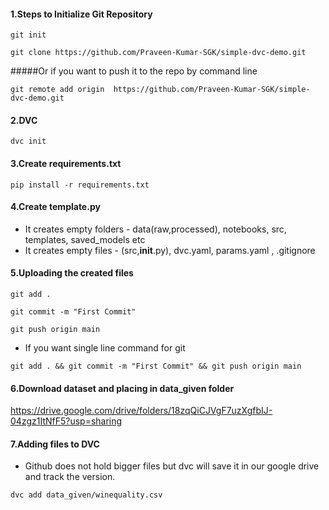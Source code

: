 #### 1.Steps to Initialize Git Repository
```
git init
```
```
git clone https://github.com/Praveen-Kumar-SGK/simple-dvc-demo.git
```
#####Or if you want to push it to the repo by command line
```
git remote add origin  https://github.com/Praveen-Kumar-SGK/simple-dvc-demo.git
```
#### 2.DVC
```
dvc init
```
#### 3.Create requirements.txt
 ```
pip install -r requirements.txt
```
#### 4.Create template.py 
- It creates empty folders - data(raw,processed), notebooks, src, templates, saved_models etc
- It creates empty files - (src,__init__.py), dvc.yaml, params.yaml , .gitignore
#### 5.Uploading the created files
```
git add .
```
```
git commit -m "First Commit"
```
```
git push origin main
```
- If you want single line command for git
```
git add . && git commit -m "First Commit" && git push origin main
```
#### 6.Download dataset and placing in data_given folder
https://drive.google.com/drive/folders/18zqQiCJVgF7uzXgfbIJ-04zgz1ItNfF5?usp=sharing

#### 7.Adding files to DVC
- Github does not hold bigger files but dvc will save it in our google drive and track the version.
```
dvc add data_given/winequality.csv
```